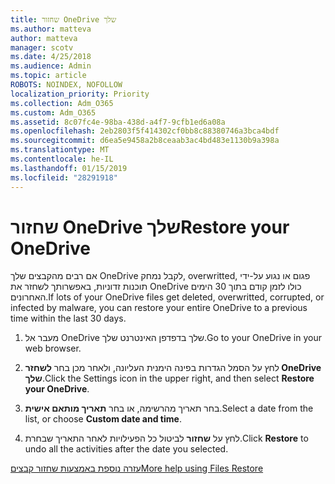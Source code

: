 ```yaml
---
title: שחזור OneDrive שלך
ms.author: matteva
author: matteva
manager: scotv
ms.date: 4/25/2018
ms.audience: Admin
ms.topic: article
ROBOTS: NOINDEX, NOFOLLOW
localization_priority: Priority
ms.collection: Adm_O365
ms.custom: Adm_O365
ms.assetid: 8c07fc4e-98ba-438d-a4f7-9cfb1ed6a08a
ms.openlocfilehash: 2eb2803f5f414302cf0bb8c88380746a3bca4bdf
ms.sourcegitcommit: d6ea5e9458a2b8ceaab3ac4bd483e1130b9a398a
ms.translationtype: MT
ms.contentlocale: he-IL
ms.lasthandoff: 01/15/2019
ms.locfileid: "28291918"
---
```

# <a name="restore-your-onedrive"></a><span data-ttu-id="c70c2-102">שחזור OneDrive שלך</span><span class="sxs-lookup"><span data-stu-id="c70c2-102">Restore your OneDrive</span></span>

<span data-ttu-id="c70c2-103">אם רבים מהקבצים שלך OneDrive לקבל נמחק, overwritted, פגום או נגוע על-ידי תוכנות זדוניות, באפשרותך לשחזר את OneDrive כולו לזמן קודם בתוך 30 הימים האחרונים.</span><span class="sxs-lookup"><span data-stu-id="c70c2-103">If lots of your OneDrive files get deleted, overwritted, corrupted, or infected by malware, you can restore your entire OneDrive to a previous time within the last 30 days.</span></span>
  
1. <span data-ttu-id="c70c2-104">מעבר אל OneDrive שלך בדפדפן האינטרנט שלך.</span><span class="sxs-lookup"><span data-stu-id="c70c2-104">Go to your OneDrive in your web browser.</span></span>
    
2. <span data-ttu-id="c70c2-105">לחץ על הסמל הגדרות בפינה הימנית העליונה, ולאחר מכן בחר **לשחזר OneDrive שלך**.</span><span class="sxs-lookup"><span data-stu-id="c70c2-105">Click the Settings icon in the upper right, and then select **Restore your OneDrive**.</span></span>
    
3. <span data-ttu-id="c70c2-106">בחר תאריך מהרשימה, או בחר **תאריך מותאם אישית**.</span><span class="sxs-lookup"><span data-stu-id="c70c2-106">Select a date from the list, or choose **Custom date and time**.</span></span>
    
4. <span data-ttu-id="c70c2-107">לחץ על **שחזור** לביטול כל הפעילויות לאחר התאריך שבחרת.</span><span class="sxs-lookup"><span data-stu-id="c70c2-107">Click **Restore** to undo all the activities after the date you selected.</span></span> 
    
[<span data-ttu-id="c70c2-108">עזרה נוספת באמצעות שחזור קבצים</span><span class="sxs-lookup"><span data-stu-id="c70c2-108">More help using Files Restore</span></span>](https://go.microsoft.com/fwlink/?linkid=872874)
  

